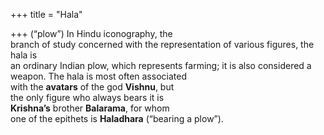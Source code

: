 +++
title = "Hala"

+++
(“plow”) In Hindu iconography, the  
branch of study concerned with the representation of various figures, the hala is  
an ordinary Indian plow, which represents farming; it is also considered a  
weapon. The hala is most often associated  
with the **avatars** of the god **Vishnu**, but  
the only figure who always bears it is  
**Krishna’s** brother **Balarama**, for whom  
one of the epithets is **Haladhara** (“bearing a plow”).